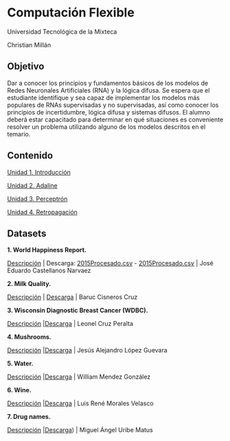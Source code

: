 # Computación Flexible

Universidad Tecnológica de la Mixteca

Christian Millán

## Objetivo

Dar a conocer los principios y fundamentos básicos de los modelos de Redes Neuronales Artificiales (RNA) y la lógica difusa.
Se espera que el estudiante identifique y sea capaz de implementar los modelos más populares de RNAs supervisadas y no supervisadas, así como conocer los principios de incertidumbre, lógica difusa y sistemas difusos.
El alumno deberá estar capacitado para determinar en qué situaciones es conveniente resolver un problema utilizando alguno de los modelos descritos en el temario.

## Contenido

[Unidad 1. Introducción](./L01-intro/README.md)

[Unidad 2. Adaline](./L02-adaline/README.md)

[Unidad 3. Perceptrón](./L03-perceptron/README.md)

[Unidad 4. Retropagación](./L04-backpropagation/README.md)


## Datasets

**1. World Happiness Report.**

[Descripción](./datasets/world_happiness_report/world_happiness_report.pdf)
| Descarga: [2015Procesado.csv](./datasets/world_happiness_report/2015Procesado.csv) - [2015Procesado.csv](./datasets/world_happiness_report/2015Procesado.csv)
| José Eduardo Castellanos Narvaez

**2. Milk Quality.**

[Descripción](./datasets/02-milk-quality/milkQuality.md)
| [Descarga](https://www.kaggle.com/datasets/yrohit199/milk-quality)
| Baruc Cisneros Cruz

**3. Wisconsin Diagnostic Breast Cancer (WDBC).**

[Descripción](./datasets/03-Wisconsin-Diagnostic-Breast-Cancer/winsconsin-breast-cancer.md)
|[Descarga](./../datasets/03-Wisconsin-Diagnostic-Breast-Cancer/breast-cancer-wisconsin.csv)
| Leonel Cruz Peralta

**4. Mushrooms.**

[Descripción](https://github.com/Alejandro2000Lopez/Tarea-2_1-Dataset-Mushroom/blob/main/DataSet%20Mushroom.ipynb)
|[Descarga](https://github.com/Alejandro2000Lopez/Tarea-2_1-Dataset-Mushroom/blob/main/mushrooms.csv)
| Jesús Alejandro López Guevara

**5. Water.**

[Descripción](./datasets/05-water/Water%20Datset.md)
|[Descarga](./datasets/05-water/water_potability.csv)
| William Mendez González

**6. Wine.**

[Descripción](./datasets/06-wine/06-wine.md)
|[Descarga](https://archive.ics.uci.edu/ml/machine-learning-databases/wine/)
| Luis René Morales Velasco

**7. Drug names.**

[Descripción](./07-drug-names/DATASET.md)
|[Descarga](./datasets/07-drug-names/dataset1/))
| Miguel Ángel Uribe Matus
